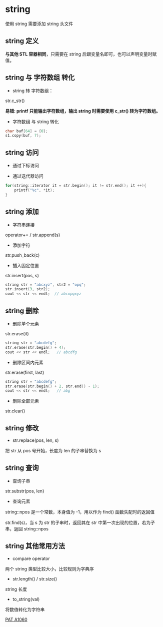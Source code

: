 # string

使用 string 需要添加 string 头文件

## string 定义

**与其他 STL 容器相同**，只需要在 string 后跟变量名即可，也可以声明变量时赋值。

## string 与 字符数组 转化

* string 转 字符数组：

str.c_str()

**易错: printf 只能输出字符数组，输出 string 时需要使用 c_str() 转为字符数组。**

* 字符数组 与 string 转化

```cpp
char buf[64] = {0};
s1.copy(buf, 7);
```

## string 访问

* 通过下标访问

* 通过迭代器访问

```cpp
for(string::iterator it = str.begin(); it != str.end(); it ++){
    printf("%c", *it);
}
```

## string 添加

* 字符串连接

operator+= / str.append(s)

* 添加字符

str.push_back(c)

* 插入固定位置

str.insert(pos, s)

```cpp
string str = "abcxyz", str2 = "opq";
str.insert(3, str2);
cout << str << endl;  // abcopqxyz
```

## string 删除

* 删除单个元素

str.erase(it)

```cpp
string str = "abcdefg";
str.erase(str.begin() + 4);
cout << str << endl;   // abcdfg
```

* 删除区间内元素

str.erase(first, last)

```cpp
string str = "abcdefg";
str.erase(str.begin() + 2, str.end() - 1);
cout << str << endl;   // abg
```

* 删除全部元素

str.clear()

## string 修改

* str.replace(pos, len, s)

把 str 从 pos 号开始，长度为 len 的子串替换为 s

## string 查询

* 查询子串

str.substr(pos, len)

* 查询元素

string::npos 是一个常数，本身值为 -1，用以作为 find() 函数失配时的返回值

str.find(s)，当 s 为 str 的子串时，返回其在 str 中第一次出现的位置，若为子串，返回 string::npos

## string 其他常用方法

* compare operator

两个 string 类型比较大小，比较规则为字典序

* str.length() / str.size()

string 长度

* to_string(val)

将数值转化为字符串

[PAT A1060]()